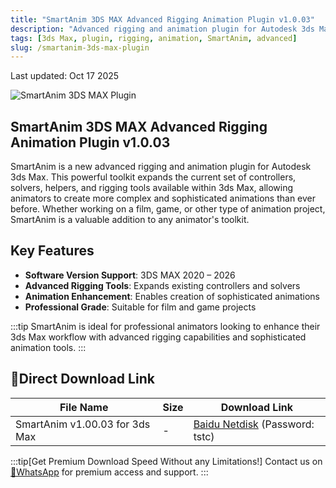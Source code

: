 ```yaml
---
title: "SmartAnim 3DS MAX Advanced Rigging Animation Plugin v1.0.03"
description: "Advanced rigging and animation plugin for Autodesk 3ds Max 2020-2026 that expands controllers, solvers, helpers, and rigging tools."
tags: [3ds Max, plugin, rigging, animation, SmartAnim, advanced]
slug: /smartanim-3ds-max-plugin
---
```


Last updated: Oct 17 2025

![SmartAnim 3DS MAX Plugin](https://www.gfxcamp.com/wp-content/uploads/2025/10/SmartAnim-v1.00.03-for-3ds-Max-2020-2026.jpg)

## SmartAnim 3DS MAX Advanced Rigging Animation Plugin v1.0.03

SmartAnim is a new advanced rigging and animation plugin for Autodesk 3ds Max. This powerful toolkit expands the current set of controllers, solvers, helpers, and rigging tools available within 3ds Max, allowing animators to create more complex and sophisticated animations than ever before. Whether working on a film, game, or other type of animation project, SmartAnim is a valuable addition to any animator's toolkit.

## Key Features

- **Software Version Support**: 3DS MAX 2020 – 2026
- **Advanced Rigging Tools**: Expands existing controllers and solvers
- **Animation Enhancement**: Enables creation of sophisticated animations
- **Professional Grade**: Suitable for film and game projects

:::tip
SmartAnim is ideal for professional animators looking to enhance their 3ds Max workflow with advanced rigging capabilities and sophisticated animation tools.
:::

## 🚀Direct Download Link

| File Name | Size | Download Link |
|-----------|------|---------------|
| SmartAnim v1.00.03 for 3ds Max | - | [Baidu Netdisk](https://pan.baidu.com/s/17UQRKU9Vk71ctq3h62GjcA?pwd=tstc) (Password: tstc) |

:::tip[Get Premium Download Speed Without any Limitations!]
Contact us on [💬WhatsApp](https://wa.me/+8613237610083) for premium  access and support.
:::

